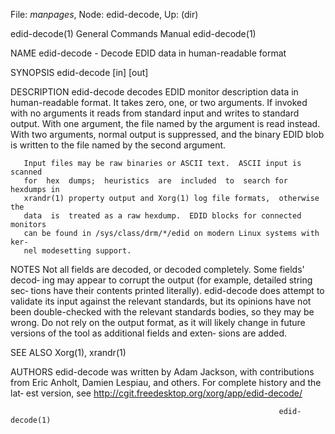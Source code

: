 File: *manpages*,  Node: edid-decode,  Up: (dir)

edid-decode(1)              General Commands Manual             edid-decode(1)



NAME
       edid-decode - Decode EDID data in human-readable format

SYNOPSIS
       edid-decode [in] [out]

DESCRIPTION
       edid-decode  decodes  EDID  monitor  description data in human-readable
       format.  It takes zero, one, or two  arguments.   If  invoked  with  no
       arguments  it  reads from standard input and writes to standard output.
       With one argument, the file named by  the  argument  is  read  instead.
       With  two  arguments,  normal output is suppressed, and the binary EDID
       blob is written to the file named by the second argument.

       Input files may be raw binaries or ASCII text.  ASCII input is  scanned
       for  hex  dumps;  heuristics  are  included  to  search for hexdumps in
       xrandr(1) property output and Xorg(1) log file formats,  otherwise  the
       data  is  treated as a raw hexdump.  EDID blocks for connected monitors
       can be found in /sys/class/drm/*/edid on modern Linux systems with ker‐
       nel modesetting support.

NOTES
       Not all fields are decoded, or decoded completely.  Some fields' decod‐
       ing may appear to corrupt the output (for example, detailed string sec‐
       tions have their contents printed literally).  edid-decode does attempt
       to validate its input against the relevant standards, but its  opinions
       have  not  been  double-checked  with the relevant standards bodies, so
       they may be wrong.  Do not rely on the output format, as it will likely
       change  in  future versions of the tool as additional fields and exten‐
       sions are added.

SEE ALSO
       Xorg(1), xrandr(1)

AUTHORS
       edid-decode was written by Adam Jackson, with contributions  from  Eric
       Anholt,  Damien Lespiau, and others.  For complete history and the lat‐
       est version, see http://cgit.freedesktop.org/xorg/app/edid-decode/



                                                                edid-decode(1)
